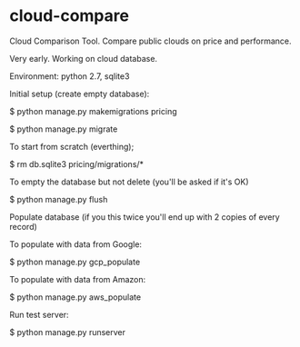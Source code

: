 # cloud-compare
Cloud Comparison Tool. Compare public clouds on price and performance.

Very early. Working on cloud database.

Environment: python 2.7, sqlite3

Initial setup (create empty database):

   $ python manage.py makemigrations pricing

   $ python manage.py migrate

   To start from scratch (everthing);

   $ rm db.sqlite3 pricing/migrations/*

   To empty the database but not delete (you'll be asked if it's OK)

   $ python manage.py flush

Populate database (if you this twice you'll end up with 2 copies of every record)

   To populate with data from Google:

   $ python manage.py gcp_populate

   To populate with data from Amazon:

   $ python manage.py aws_populate

Run test server:

   $ python manage.py runserver
